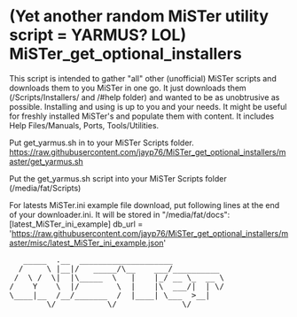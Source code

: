 # (Yet another random MiSTer utility script = YARMUS? LOL) MiSTer_get_optional_installers
This script is intended to gather "all" other (unofficial) MiSTer scripts and downloads them to you MiSTer in one go. It just downloads them (/Scripts/Installers/ and /#help folder) and wanted to be as unobtrusive as possible. 
Installing and using is up to you and your needs. It might be useful for freshly installed MiSTer's and populate them with content.
It includes Help Files/Manuals, Ports, Tools/Utilities.

Put get_yarmus.sh in to your MiSTer Scripts folder.
https://raw.githubusercontent.com/jayp76/MiSTer_get_optional_installers/master/get_yarmus.sh

Put the get_yarmus.sh script into your MiSTer Scripts folder (/media/fat/Scripts)

For latests MiSTer.ini example file download, put following lines at the end of your downloader.ini.
It will be stored in "/media/fat/docs": <br>
[latest_MiSTer_ini_example]
db_url = 'https://raw.githubusercontent.com/jayp76/MiSTer_get_optional_installers/master/misc/latest_MiSTer_ini_example.json'

<pre>
   _____  .__  ____________________           
  /     \ |__|/   _____/\__    ___/__________ 
 /  \ /  \|  |\_____  \   |    |_/ __ \_  __ \
/    Y    \  |/        \  |    |\  ___/|  | \/
\____|__  /__/_______  /  |____| \___  >__|   
        \/           \/              \/       
</pre>
